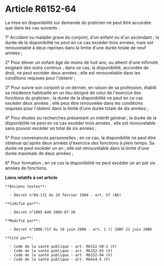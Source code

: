 # Article R6152-64

La mise en disponibilité sur demande du praticien ne peut être accordée que dans les cas suivants :

1° Accident ou maladie grave du conjoint, d'un enfant ou d'un ascendant ; la durée de la disponibilité ne peut en ce cas
excéder trois années, mais est renouvelable à deux reprises dans la limite d'une durée totale de neuf années ;

2° Pour élever un enfant âgé de moins de huit ans, ou atteint d'une infirmité exigeant des soins continus ; dans ce cas, la
disponibilité, accordée de droit, ne peut excéder deux années ; elle est renouvelable dans les conditions requises pour
l'obtenir ;

3° Pour suivre son conjoint si ce dernier, en raison de sa profession, établit sa résidence habituelle en un lieu éloigné de
celui de l'exercice des fonctions du praticien ; la durée de la disponibilité ne peut en ce cas excéder deux années ; elle
peut être renouvelée dans les conditions requises pour l'obtenir dans la limite d'une durée totale de dix années ;

4° Pour études ou recherches présentant un intérêt général ; la durée de la disponibilité ne peut en ce cas excéder trois
années ; elle est renouvelable sans pouvoir excéder un total de six années ;

5° Pour convenances personnelles ; en ce cas, la disponibilité ne peut être obtenue qu'après deux années d'exercice des
fonctions à plein temps. Sa durée ne peut excéder un an ; elle est renouvelable dans la limite d'une durée maximale de deux
années ;

6° Pour formation ; en ce cas la disponibilité ne peut excéder un an par six années de fonctions.

**Liens relatifs à cet article**

	**Anciens textes**:

	  - Décret n°84-131 du 24 février 1984 - art. 57 (Ab)

	**Codifié par**:

	  - Décret n°2005-840 2005-07-20

	**Modifié par**:

	  - Décret n°2006-717 du 19 juin 2006 - art. 1 () JORF 21 juin 2006

	**Cité par**:

	  - Code de la santé publique - art. R6152-50-2 (V)
	  - Code de la santé publique - art. R6152-65 (V)
	  - Code de la santé publique - art. R6152-94 (V)
	  - Code de la santé publique - art. R6414-5 (V)
